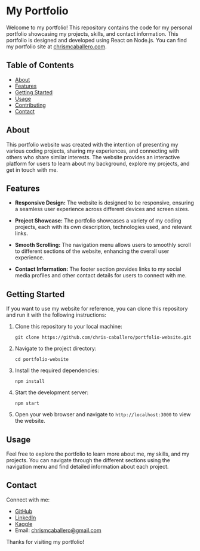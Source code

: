 # My Portfolio

Welcome to my portfolio! This repository contains the code for my personal portfolio showcasing my projects, skills, and contact information. This portfolio is designed and developed using React on Node.js. You can find my portfolio site at [chrismcaballero.com](https://www.chrismcaballero.com).

## Table of Contents

- [About](#about)
- [Features](#features)
- [Getting Started](#getting-started)
- [Usage](#usage)
- [Contributing](#contributing)
- [Contact](#contact)

## About

This portfolio website was created with the intention of presenting my various coding projects, sharing my experiences, and connecting with others who share similar interests. The website provides an interactive platform for users to learn about my background, explore my projects, and get in touch with me.

## Features

- **Responsive Design:** The website is designed to be responsive, ensuring a seamless user experience across different devices and screen sizes.

- **Project Showcase:** The portfolio showcases a variety of my coding projects, each with its own description, technologies used, and relevant links.

- **Smooth Scrolling:** The navigation menu allows users to smoothly scroll to different sections of the website, enhancing the overall user experience.

- **Contact Information:** The footer section provides links to my social media profiles and other contact details for users to connect with me.

## Getting Started

If you want to use my website for reference, you can clone this repository and run it with the following instructions:

1. Clone this repository to your local machine:
   ```
   git clone https://github.com/chris-caballero/portfolio-website.git
   ```

2. Navigate to the project directory:
   ```
   cd portfolio-website
   ```

3. Install the required dependencies:
   ```
   npm install
   ```

4. Start the development server:
   ```
   npm start
   ```

5. Open your web browser and navigate to `http://localhost:3000` to view the website.

## Usage

Feel free to explore the portfolio to learn more about me, my skills, and my projects. You can navigate through the different sections using the navigation menu and find detailed information about each project.

## Contact

Connect with me:

- [GitHub](https://github.com/chris-caballero)
- [LinkedIn](https://www.linkedin.com/in/christopher-caballero-696b6b219/)
- [Kaggle](https://www.kaggle.com/chriscaballero)
- Email: chrismcaballero@gmail.com

Thanks for visiting my portfolio!
